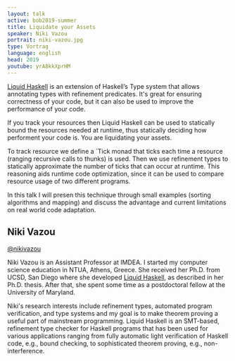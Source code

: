 ```yaml
---
layout: talk
active: bob2019-summer
title: Liquidate your Assets
speaker: Niki Vazou
portrait: niki-vazou.jpg
type: Vortrag
language: english
head: 2019
youtube: yrA8kkXprHM
---
```


[Liquid Haskell](https://ucsd-progsys.github.io/liquidhaskell-blog/) is an extension of Haskell’s Type system that allows
annotating types with refinement predicates. It's great for ensuring
correctness of your code, but it can also be used to improve the
performance of your code.

If you track your resources then Liquid Haskell can be used to
statically bound the resources needed at runtime, thus statically
deciding how performent your code is. You are liquidating your assets.

To track resource we define a `Tick monad that ticks each time a
resource (ranging recursive calls to thunks) is used. Then we use
refinement types to statically approximate the number of ticks that
can occur at runtime. This reasoning aids runtime code optimization,
since it can be used to compare resource usage of two different
programs.

In this talk I will presen this technique through small examples
(sorting algorithms and mapping) and discuss the advantage and current
limitations on real world code adaptation.


## Niki Vazou

[@nikivazou](http://twitter.com/nikivazou)

Niki Vazou is an Assistant Professor at IMDEA. I started my computer
science education in NTUA, Athens, Greece. She received her Ph.D. from
UCSD, San Diego where she developed [Liquid
Haskell](https://ucsd-progsys.github.io/liquidhaskell-blog/), as
described in her Ph.D. thesis. After that, she spent some time as a
postdoctoral fellow at the University of Maryland.

Niki's research interests include refinement types, automated program
verification, and type systems and my goal is to make theorem proving
a useful part of mainstream programming. Liquid Haskell is an
SMT-based, refinement type checker for Haskell programs that has been
used for various applications ranging from fully automatic light
verification of Haskell code, e.g., bound checking, to sophisticated
theorem proving, e.g., non-interference.
